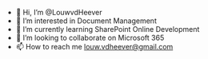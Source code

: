 - 👋 Hi, I’m @LouwvdHeever
- 👀 I’m interested in Document Management
- 🌱 I’m currently learning SharePoint Online Development
- 💞️ I’m looking to collaborate on Microsoft 365
- 📫 How to reach me louw.vdheever@gmail.com

<!---
LouwvdHeever/LouwvdHeever is a ✨ special ✨ repository because its `README.md` (this file) appears on your GitHub profile.
You can click the Preview link to take a look at your changes.
--->
